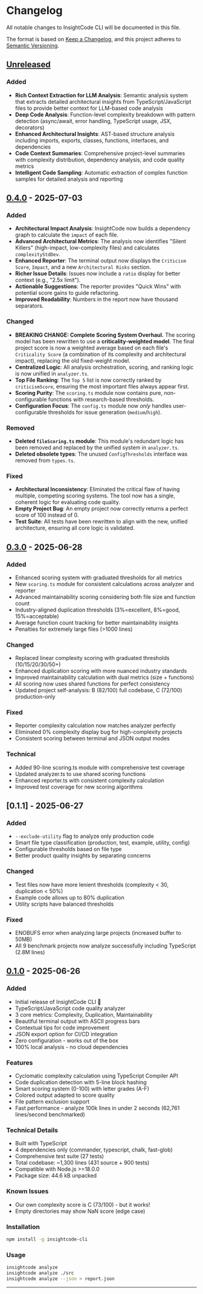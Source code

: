 # Changelog

All notable changes to InsightCode CLI will be documented in this file.

The format is based on [Keep a Changelog](https://keepachangelog.com/en/1.0.0/),
and this project adheres to [Semantic Versioning](https://semver.org/spec/v2.0.0.html).

## [Unreleased]

### Added
- **Rich Context Extraction for LLM Analysis**: Semantic analysis system that extracts detailed architectural insights from TypeScript/JavaScript files to provide better context for LLM-based code analysis
- **Deep Code Analysis**: Function-level complexity breakdown with pattern detection (async/await, error handling, TypeScript usage, JSX, decorators)
- **Enhanced Architectural Insights**: AST-based structure analysis including imports, exports, classes, functions, interfaces, and dependencies
- **Code Context Summaries**: Comprehensive project-level summaries with complexity distribution, dependency analysis, and code quality metrics
- **Intelligent Code Sampling**: Automatic extraction of complex function samples for detailed analysis and reporting

## [0.4.0] - 2025-07-03

### Added
- **Architectural Impact Analysis**: InsightCode now builds a dependency graph to calculate the `impact` of each file.
- **Advanced Architectural Metrics**: The analysis now identifies "Silent Killers" (high-impact, low-complexity files) and calculates `complexityStdDev`.
- **Enhanced Reporter**: The terminal output now displays the `Criticism Score`, `Impact`, and a new `Architectural Risks` section.
- **Richer Issue Details**: Issues now include a `ratio` display for better context (e.g., "2.5x limit").
- **Actionable Suggestions**: The reporter provides "Quick Wins" with potential score gains to guide refactoring.
- **Improved Readability**: Numbers in the report now have thousand separators.

### Changed
- **BREAKING CHANGE: Complete Scoring System Overhaul.** The scoring model has been rewritten to use a **criticality-weighted model**. The final project score is now a weighted average based on each file's `Criticality Score` (a combination of its complexity and architectural impact), replacing the old fixed-weight model.
- **Centralized Logic**: All analysis orchestration, scoring, and ranking logic is now unified in `analyzer.ts`.
- **Top File Ranking**: The `Top 5` list is now correctly ranked by `criticismScore`, ensuring the most important files always appear first.
- **Scoring Purity**: The `scoring.ts` module now contains pure, non-configurable functions with research-based thresholds.
- **Configuration Focus**: The `config.ts` module now *only* handles user-configurable thresholds for issue generation (`medium`/`high`).

### Removed
- **Deleted `fileScoring.ts` module**: This module's redundant logic has been removed and replaced by the unified system in `analyzer.ts`.
- **Deleted obsolete types**: The unused `ConfigThresholds` interface was removed from `types.ts`.

### Fixed
- **Architectural Inconsistency**: Eliminated the critical flaw of having multiple, competing scoring systems. The tool now has a single, coherent logic for evaluating code quality.
- **Empty Project Bug**: An empty project now correctly returns a perfect score of 100 instead of 0.
- **Test Suite**: All tests have been rewritten to align with the new, unified architecture, ensuring all core logic is validated.

## [0.3.0] - 2025-06-28

### Added
- Enhanced scoring system with graduated thresholds for all metrics
- New `scoring.ts` module for consistent calculations across analyzer and reporter
- Advanced maintainability scoring considering both file size and function count
- Industry-aligned duplication thresholds (3%=excellent, 8%=good, 15%=acceptable)
- Average function count tracking for better maintainability insights
- Penalties for extremely large files (>1000 lines)

### Changed
- Replaced linear complexity scoring with graduated thresholds (10/15/20/30/50+)
- Enhanced duplication scoring with more nuanced industry standards
- Improved maintainability calculation with dual metrics (size + functions)
- All scoring now uses shared functions for perfect consistency
- Updated project self-analysis: B (82/100) full codebase, C (72/100) production-only

### Fixed
- Reporter complexity calculation now matches analyzer perfectly
- Eliminated 0% complexity display bug for high-complexity projects
- Consistent scoring between terminal and JSON output modes

### Technical
- Added 90-line scoring.ts module with comprehensive test coverage
- Updated analyzer.ts to use shared scoring functions
- Enhanced reporter.ts with consistent complexity calculation
- Improved test coverage for new scoring algorithms

## [0.1.1] - 2025-06-27

### Added
- `--exclude-utility` flag to analyze only production code
- Smart file type classification (production, test, example, utility, config)
- Configurable thresholds based on file type
- Better product quality insights by separating concerns

### Changed
- Test files now have more lenient thresholds (complexity < 30, duplication < 50%)
- Example code allows up to 80% duplication
- Utility scripts have balanced thresholds

### Fixed
- ENOBUFS error when analyzing large projects (increased buffer to 50MB)
- All 9 benchmark projects now analyze successfully including TypeScript (2.8M lines)

## [0.1.0] - 2025-06-26

### Added
- Initial release of InsightCode CLI 🎉
- TypeScript/JavaScript code quality analyzer
- 3 core metrics: Complexity, Duplication, Maintainability
- Beautiful terminal output with ASCII progress bars
- Contextual tips for code improvement
- JSON export option for CI/CD integration
- Zero configuration - works out of the box
- 100% local analysis - no cloud dependencies

### Features
- Cyclomatic complexity calculation using TypeScript Compiler API
- Code duplication detection with 5-line block hashing
- Smart scoring system (0-100) with letter grades (A-F)
- Colored output adapted to score quality
- File pattern exclusion support
- Fast performance - analyze 100k lines in under 2 seconds (62,761 lines/second benchmarked)

### Technical Details
- Built with TypeScript
- 4 dependencies only (commander, typescript, chalk, fast-glob)
- Comprehensive test suite (27 tests)
- Total codebase: ~1,300 lines (431 source + 900 tests)
- Compatible with Node.js >=18.0.0
- Package size: 44.6 kB unpacked

### Known Issues
- Our own complexity score is C (73/100) - but it works!
- Empty directories may show NaN score (edge case)

### Installation
```bash
npm install -g insightcode-cli
```

### Usage
```bash
insightcode analyze
insightcode analyze ./src
insightcode analyze --json > report.json
```

---

[Unreleased]: https://github.com/fstepho/insightcode-cli/compare/v0.4.0...HEAD
[0.4.0]: https://github.com/fstepho/insightcode-cli/compare/v0.3.0...v0.4.0
[0.3.0]: https://github.com/fstepho/insightcode-cli/compare/v0.2.0...v0.3.0
[0.2.0]: https://github.com/fstepho/insightcode-cli/compare/v0.1.0...v0.2.0
[0.1.0]: https://github.com/fstepho/insightcode-cli/releases/tag/v0.1.0